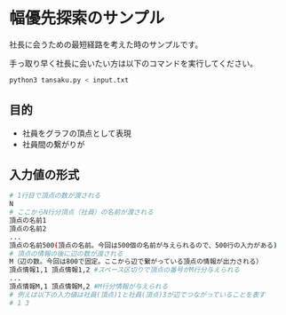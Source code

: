# 幅優先探索のサンプル

社長に会うための最短経路を考えた時のサンプルです。

手っ取り早く社長に会いたい方は以下のコマンドを実行してください。

```bash
python3 tansaku.py < input.txt
```

## 目的

- 社員をグラフの頂点として表現
- 社員間の繋がりが

## 入力値の形式

```bash
# 1行目で頂点の数が渡される
N
# ここからN行分頂点（社員）の名前が渡される
頂点の名前1
頂点の名前2
...
頂点の名前500(頂点の名前。今回は500個の名前が与えられるので、500行の入力がある)
# 頂点の情報の後に辺の数が渡される
M（辺の数。今回は800で固定。ここから辺で繋がっている頂点の情報が出力される）
頂点情報1,1 頂点情報1,2 #スペース区切りで頂点の番号がM行分与えられる
...
頂点情報M,1 頂点情報M,2 #M行分情報が与えられる
# 例えば以下の入力値は社員(頂点)1と社員(頂点)3が辺でつながっていることを表す
# 1 3
```

